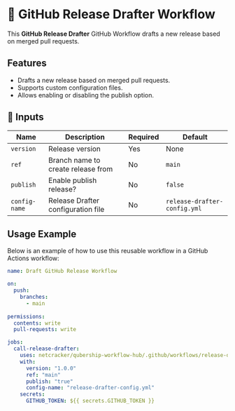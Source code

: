 # 🚀 GitHub Release Drafter Workflow

This **GitHub Release Drafter** GitHub Workflow drafts a new release based on merged pull requests.

## Features

- Drafts a new release based on merged pull requests.
- Supports custom configuration files.
- Allows enabling or disabling the publish option.

## 📌 Inputs

| Name          | Description                              | Required | Default                     |
| ------------- | ---------------------------------------- | -------- | --------------------------- |
| `version`     | Release version                          | Yes      | None                        |
| `ref`         | Branch name to create release from       | No       | `main`                      |
| `publish`     | Enable publish release?                  | No       | `false`                     |
| `config-name` | Release Drafter configuration file       | No       | `release-drafter-config.yml`|

## Usage Example

Below is an example of how to use this reusable workflow in a GitHub Actions workflow:

```yaml
name: Draft GitHub Release Workflow

on:
  push:
    branches:
      - main
      
permissions:
  contents: write
  pull-requests: write

jobs:
  call-release-drafter:
    uses: netcracker/qubership-workflow-hub/.github/workflows/release-drafter.yml@main
    with:
      version: "1.0.0"
      ref: "main"
      publish: "true"
      config-name: "release-drafter-config.yml"
    secrets:
      GITHUB_TOKEN: ${{ secrets.GITHUB_TOKEN }}